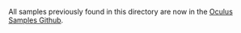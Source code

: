 All samples previously found in this directory are now in the [Oculus Samples Github](https://github.com/oculus-samples?q=Unreal).
